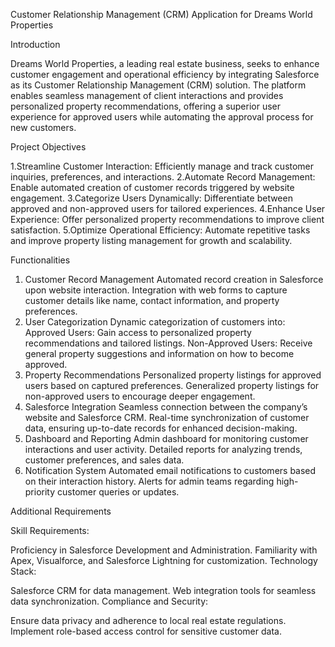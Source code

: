 Customer Relationship Management (CRM) Application for Dreams World Properties

Introduction

Dreams World Properties, a leading real estate business, seeks to enhance customer engagement and operational efficiency by integrating Salesforce as its Customer Relationship Management (CRM) solution. The platform enables seamless management of client interactions and provides personalized property recommendations, offering a superior user experience for approved users while automating the approval process for new customers.

Project Objectives

1.Streamline Customer Interaction: Efficiently manage and track customer inquiries, preferences, and interactions.
2.Automate Record Management: Enable automated creation of customer records triggered by website engagement.
3.Categorize Users Dynamically: Differentiate between approved and non-approved users for tailored experiences.
4.Enhance User Experience: Offer personalized property recommendations to improve client satisfaction.
5.Optimize Operational Efficiency: Automate repetitive tasks and improve property listing management for growth and scalability.

Functionalities

1. Customer Record Management
Automated record creation in Salesforce upon website interaction.
Integration with web forms to capture customer details like name, contact information, and property preferences.
2. User Categorization
Dynamic categorization of customers into:
Approved Users: Gain access to personalized property recommendations and tailored listings.
Non-Approved Users: Receive general property suggestions and information on how to become approved.
3. Property Recommendations
Personalized property listings for approved users based on captured preferences.
Generalized property listings for non-approved users to encourage deeper engagement.
4. Salesforce Integration
Seamless connection between the company’s website and Salesforce CRM.
Real-time synchronization of customer data, ensuring up-to-date records for enhanced decision-making.
5. Dashboard and Reporting
Admin dashboard for monitoring customer interactions and user activity.
Detailed reports for analyzing trends, customer preferences, and sales data.
6. Notification System
Automated email notifications to customers based on their interaction history.
Alerts for admin teams regarding high-priority customer queries or updates.

Additional Requirements

Skill Requirements:

Proficiency in Salesforce Development and Administration.
Familiarity with Apex, Visualforce, and Salesforce Lightning for customization.
Technology Stack:

Salesforce CRM for data management.
Web integration tools for seamless data synchronization.
Compliance and Security:

Ensure data privacy and adherence to local real estate regulations.
Implement role-based access control for sensitive customer data.
